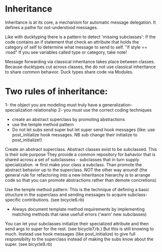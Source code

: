 # Inheritance

Inheritance is at its core, a mechanism for automatic message
delegation. It defines a pathe for not-understood messages.

Like with ducktyping there is a pattern to detect 'missing
subclasses':
If the code contains an if statement that check an attribute that
holds the category of self to determine what message to send to
self.
"if style == :road"
If you see variables called type or category, take note!

Message forwarding via classical inheritance takes place between
classes. Because ducktypes cut across classes, the do not use
classical inheritance to share common behavior. Duck types share
code via Modules.

# Two rules of inheritance:
1- the object you are modeling must truly have a generalization-
specialization relationship
2- you must use the correct coding techniques
   - create an abstract superclass by promoting abstractions
   - use the temple method pattern
   - Do not let subs send super but let super send hook messages
     (like: use post_initialize hook messages. NB sub change
     their initialize to post_initialize!)

Create an abstract superclass.
Abstract classes exist to be subclassed. This is their sole purpose
They provide a common repository for bahavior that is shared
across a set of subclassess - subclasses that in turn supply
specialization.
=> first make your class a subclass. Than promote the abstract
behavior up to the superclass. NOT the other way around!
(the general rule for refactoring into a new inheritance
hierarchy is to arrange code so that you can promote abstractions
rather than demote concretions)

Use the temple method pattern:
This is the technique of defining a basic structure in the
superclass and sending messages to acquire subclass-specific
contributions. (see bicycle6.rb)
- Always document template method requirements by implementing
matching methods that raise usefull errors ('warn' new subclasses)

You can let your subclasses initialize their specialized
attribute and then send args to super for the rest. (see
bicycle7.rb.) But this is still knowing to much. Instead use
hook messages (like post_initialize) to give full responsibilty
to the superclass instead of making the subs know about the
super. (see bicycle9.rb)

